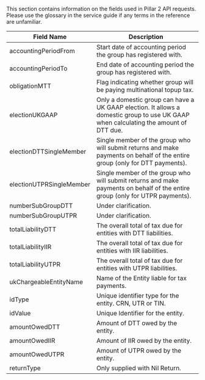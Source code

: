 
This section contains information on the fields used in Pillar 2 API requests. Please use the glossary in the service guide if any terms in the reference are unfamiliar. 



<table>
<thead>
<tr>
<th>Field Name</th>
<th>Description</th>
</tr>
</thead>
<tbody>
<tr>
<td>accountingPeriodFrom</td>
<td>Start date of accounting period the group has registered with.</td>
</tr>
<tr>
<td>accountingPeriodTo</td>
<td>End date of accounting period  the group has registered with.</td>
</tr>
<tr>
<td>obligationMTT</td>
<td>Flag indicating whether group will be paying multinational topup tax.</td>
</tr>
<tr>
<td>electionUKGAAP</td>
<td>Only a domestic group can have a UK GAAP election. It allows a domestic group to use UK GAAP when calculating the amount of DTT due.</td>
</tr>
<tr>
<td>electionDTTSingleMember</td>
<td>Single member of the group who will submit returns and make payments on behalf of the entire group (only for DTT payments).</td>
</tr>
<tr>
<td>electionUTPRSingleMember</td>
<td>Single member of the group who will submit returns and make payments on behalf of the entire group (only for UTPR payments).</td>
</tr>
<tr>
<td>numberSubGroupDTT</td>
<td>Under clarification.</td>
</tr>
<tr>
<td>numberSubGroupUTPR</td>
<td>Under clarification.</td>
</tr>
<tr>
<td>totalLiabilityDTT</td>
<td>The overall total of tax due for entities with DTT liabilities.</td>
</tr>
<tr>
<td>totalLiabilityIIR</td>
<td>The overall total of tax due for entities with IIR liabilities.</td>
</tr>
<tr>
<td>totalLiabilityUTPR</td>
<td>The overall total of tax due for entities with UTPR liabilities.</td>
</tr>
<tr>
<td>ukChargeableEntityName</td>
<td>Name of the Entity liable for tax payments.</td>
</tr>
<tr>
<td>idType</td>
<td>Unique identifier type for the entity. CRN, UTR or TIN.</td>
</tr>
<tr>
<td>idValue</td>
<td>Unique Identifier for the entity.</td>
</tr>
<tr>
<td>amountOwedDTT</td>
<td>Amount of DTT owed by the entity.</td>
</tr>
<tr>
<td>amountOwedIIR</td>
<td>Amount of IIR owed by the entity.</td>
</tr>
<tr>
<td>amountOwedUTPR</td>
<td>Amount of UTPR owed by the entity.</td>
</tr>
<tr>
<td>returnType</td>
<td>Only supplied with Nil Return.</td>
</tr>
</tbody>
</table>



